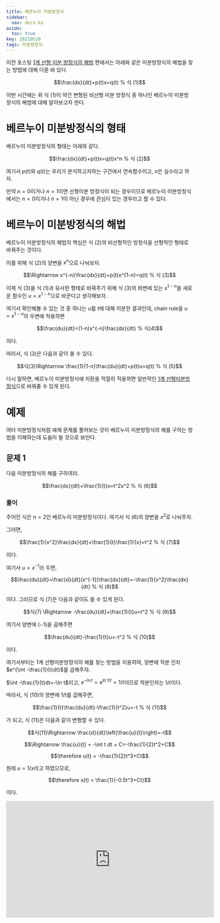 ```yaml
---
title: 베르누이 미분방정식
sidebar:
  nav: docs-ko
aside:
  toc: true
key: 20210510
tags: 미분방정식
---
```


이전 포스팅 [1계 선형 미분 방정식의 해법](https://angeloyeo.github.io/2021/05/08/first_order_linear_equations.html) 편에서는 아래와 같은 미분방정식의 해법을 찾는 방법에 대해 다룬 바 있다.

$$\frac{dx}{dt}+p(t)x=q(t) % 식 (1)$$

이번 시간에는 위 식 (1)이 약간 변형된 비선형 미분 방정식 중 하나인 베르누이 미분방정식의 해법에 대해 알아보고자 한다.

# 베르누이 미분방정식의 형태

베르누이 미분방정식의 형태는 아래와 같다.

$$\frac{dx}{dt}+p(t)x=q(t)x^n % 식 (2)$$

여기서 $p(t)$와 $q(t)$는 우리가 분석하고자하는 구간에서 연속함수이고, $n$은 실수라고 하자.

만약 $n=0$이거나 $n=1$이면 선형미분 방정식이 되는 경우이므로 베르누이 미분방정식에서는 $n=0$이거나 $n=1$이 아닌 경우에 관심이 있는 경우라고 할 수 있다.

# 베르누이 미분방정식의 해법

베르누이 미분방정식의 해법의 핵심은 식 (2)의 비선형적인 방정식을 선형적인 형태로 바꿔주는 것이다.

이를 위해 식 (2)의 양변을 $x^n$으로 나눠보자.

$$\Rightarrow x^{-n}\frac{dx}{dt}+p(t)x^{1-n}=q(t) % 식 (3)$$

이제 식 (3)을 식 (1)과 유사한 형태로 바꿔주기 위해 식 (3)의 좌변에 있는 $x^{1-n}$을 새로운 함수인 $u=x^{1-n}$으로 바꾼다고 생각해보자.

여기서 확인해볼 수 있는 것 중 하나는 $u$를 $t$에 대해 미분한 결과인데, chain rule을 $u=x^{1-n}$의 우변에 적용하면

$$\frac{du}{dt}=(1-n)x^{-n}\frac{dx}{dt} % 식(4)$$

이다.

따라서, 식 (3)은 다음과 같이 쓸 수 있다.

$$식(3)\Rightarrow \frac{1}{1-n}\frac{du}{dt}+p(t)u=q(t) % 식 (5)$$

다시 말하면, 베르누이 미분방정식에 치환을 적절히 적용하면 일반적인 [1계 선형미분방정식](https://angeloyeo.github.io/2021/05/08/first_order_linear_equations.html)으로 바꿔줄 수 있게 된다.

# 예제

여타 미분방정식처럼 예제 문제를 풀어보는 것이 베르누이 미분방정식의 해를 구하는 방법을 이해하는데 도움이 될 것으로 보인다.

## 문제 1

다음 미분방정식의 해를 구하여라.

$$\frac{dx}{dt}+\frac{1}{t}x=t^2x^2 % 식 (6)$$

### 풀이

주어진 식은 $n=2$인 베르누이 미분방정식이다. 여기서 식 (6)의 양변을 $x^2$로 나눠주자.

그러면,

$$\frac{1}{x^2}\frac{dx}{dt}+\frac{1}{t}\frac{1}{x}=t^2 % 식 (7)$$

이다.

여기서 $u=x^{-1}$라 두면,

$$\frac{du}{dt}=\frac{d}{dt}(x^{-1})\frac{dx}{dt}=-\frac{1}{x^2}\frac{dx}{dt} % 식 (8)$$

이다. 그러므로 식 (7)은 다음과 같이도 쓸 수 있게 된다.

$$식(7) \Rightarrow -\frac{du}{dt}+\frac{1}{t}u=t^2 % 식 (9)$$

여기서 양변에 $(-1)$을 곱해주면

$$\frac{du}{dt}-\frac{1}{t}u=-t^2 % 식 (10)$$

이다.

여기서부터는 1계 선형미분방정식의 해를 찾는 방법을 이용하여, 양변에 적분 인자 $e^{\int -\frac{1}{t}dt}$를 곱해주자.

$\int -\frac{1}{t}dt=-\ln t$이고, $e^{-\ln t}=e^{\ln 1/t}=1/t$이므로 적분인자는 $1/t$이다.

따라서, 식 (10)의 양변에 $1/t$를 곱해주면,

$$\frac{1}{t}\frac{du}{dt}-\frac{1}{t^2}u=-t % 식 (11)$$

가 되고, 식 (11)은 다음과 같이 변형할 수 있다.

$$식(11)\Rightarrow \frac{d}{dt}\left(\frac{u}{t}\right)=-t$$

$$\Rightarrow \frac{u}{t} = -\int t dt + C=-\frac{1}{2}t^2+C$$

$$\therefore u(t) = -\frac{1}{2}t^3+Ct$$

원래 $u=1/x$라고 하였으므로, 

$$\therefore x(t) = \frac{1}{-0.5t^3+Ct}$$

이다.

<center>
  <iframe width="560" height="315" src="https://www.youtube.com/embed/Fluz6bjmgm8" title="YouTube video player" frameborder="0" allow="accelerometer; autoplay; clipboard-write; encrypted-media; gyroscope; picture-in-picture" allowfullscreen></iframe>
</center>

